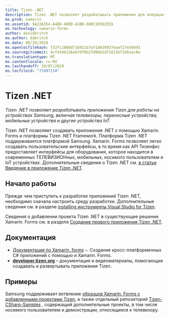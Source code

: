 ```yaml
---
title: Tizen .NET
description: Tizen .NET позволяет разрабатывать приложения для операционной системы Tizen, работающей на устройствах Samsung, включая телевизоры, переносные устройства, мобильные устройства и другие устройства IoT.
ms.prod: xamarin
ms.assetid: 5A22A354-A4DD-480D-A1BB-6D0C38592E55
ms.technology: xamarin-forms
author: davidbritch
ms.author: dabritch
ms.date: 09/26/2018
ms.openlocfilehash: f33fc1860d716921b7af18639837eaef27e56491
ms.sourcegitcommit: 4cf434b126eb7df6b2fd9bb1d71613bf2b6aac0e
ms.translationtype: MT
ms.contentlocale: ru-RU
ms.lasthandoff: 10/07/2019
ms.locfileid: "71997134"
---
```

# <a name="tizen-net"></a>Tizen .NET

_Tizen .NET позволяет разрабатывать приложения Tizen для работы на устройствах Samsung, включая телевизоры, переносные устройства, мобильные устройства и другие устройства IoT._

Tizen .NET позволяет создавать приложения .NET с помощью Xamarin. Forms и платформы Tizen .NET Framework. Платформа Tizen .NET поддерживается платформой Samsung. Xamarin. Forms позволяет легко создавать пользовательские интерфейсы, в то время как API Тизенфкс предоставляет интерфейсы для оборудования, которое находится в современных ТЕЛЕВИЗИОНных, мобильных, носимого пользователем и IoT устройствах. Дополнительные сведения о Tizen .NET см. [в статье Введение в приложение Tizen .NET](https://developer.tizen.org/development/training/.net-application).

## <a name="get-started"></a>Начало работы

Прежде чем приступить к разработке приложений Tizen .NET, необходимо сначала настроить среду разработки. Дополнительные сведения см. в разделе [installing инструменты Visual Studio for Tizen](https://developer.tizen.org/development/visual-studio-tools-tizen/installing-visual-studio-tools-tizen).

Сведения о добавлении проекта Tizen .NET в существующее решение Xamarin. Forms см. в разделе [Создание первого приложения Tizen .NET](https://developer.tizen.org/development/training/.net-application/creating-your-first-tizen-.net-application).

## <a name="documentation"></a>Документация

- [Документация по Xamarin. forms](~/xamarin-forms/index.yml) &ndash;. Создание кросс-платформенных C# приложений с помощью и Xamarin. Forms.
- [**developer.tizen.org**](https://developer.tizen.org/development) &ndash; документация и видеоматериалы, помогающие создавать и развертывать приложения Tizen.

## <a name="samples"></a>Примеры

Samsung поддерживает ветвление [образцов Xamarin. Forms с добавленными проектами Tizen](https://github.com/Samsung/xamarin-forms-samples), а также отдельный репозиторий [Tizen-CSharp-Samples](https://github.com/Samsung/Tizen-CSharp-Samples) , содержащий дополнительные проекты, в том числе носимого пользователем и демонстрации, относящиеся к телевизору.
